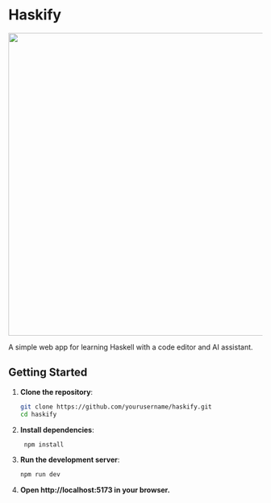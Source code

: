 # Haskify

<div align="center">
  <img src="https://github.com/Ahmadkhdeir/haskify/blob/main/demo-haskify2.gif?raw=true" width="600"/>
</div>

A simple web app for learning Haskell with a code editor and AI assistant.

## Getting Started

1. **Clone the repository**:
   ```bash
   git clone https://github.com/yourusername/haskify.git
   cd haskify
2. **Install dependencies**:
   ```bash
    npm install
3. **Run the development server**:
    ```bash
    npm run dev
4. **Open http://localhost:5173 in your browser.**